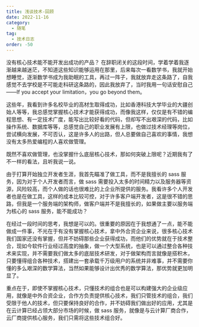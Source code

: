 ```yaml
---
title: 浅谈技术-回顾
date: 2022-11-16
category:
  - 随笔
tag:
  - 技术日志
order: -50
---
```

没有核心技术能不能开发出成功的产品？
在辞职闭关的这段时间，学着学着我逐渐越来越迷茫，不知道这些知识能够运用在那里，后来每次一看数学书，我就开始想睡觉，逐渐数学书成为我助眠的工具，再过一阵子，我就放弃走这条路了，自我感觉不去学校是不可能走科研这条路的，因此我放弃了，当时我用一句话安慰自己——If you accept your limitation，you go beyond them。

这些年，我看到许多名校毕业的高材生取得成功，比如香港科技大学毕业的大疆创始人等等，我总感觉掌握核心技术才能获得成功，而像我这样，仅仅是有不错的编程思想、有一定技术广度，能写出比较好看的代码，但却写不出艰深的代码，比如操作系统、数据库等等，总感觉自己的职业发展有上限，也做过技术经理等岗位，尝试横向发展，不可否认，这是许多人的出路，但人总要做自己喜欢的事情，我想没有太多热爱编程的人喜欢做管理。

既然不喜欢做管理，也没掌握什么底层核心技术，那如何突破上限呢？近期我有了不一样的看法，且听我说一说。

由于打算开始独立开发者生涯，我首先瞄准了做工具，而不是我擅长的 sass 服务，因为对于个人开发者而言，做 sass 需要投入太多的时间精力以及服务器等资源，风险较高，而个人做的话也很难比的上企业所提供的服务。我看许多个人开发者也是在做工具，这样的成本比较可控，对于许多客户端开发者，这是很不错的思路，但我是一个服务端的架构师，做客户端并不是我擅长的，如果做主要以服务端为核心的 sass 服务，能不能成功？

在经过一段时间的思考，我想是可以的。很重要的原因在于我想通了一点，能不能做成一件事，不光在于有没有掌握核心技术，拿中外合资企业来说，很多核心技术我们国家还没有掌握，但并不妨碍那些企业获得成功，而他们的优势就在于技术整合，现如今软件行业经过高度的抽象，做一个大型系统，也是可以通过整合各种技术来实现，并不需要我们做太多的底层技术研发，对于做架构而言就像是搭积木，只要懂得组合各种技术，搭建出一套承载千万级用户的系统并非难事，并不需要你懂的多么艰深的数学算法，当然如果能够设计出优秀的数学算法，那优势就更加明显了。

重点在于，即使不掌握核心技术，只懂技术的组合也是可以构建强大的企业级应用，就像是中外合资企业，合作方负责提供核心技术，我们只管技术的组合，我们受限于他人的技术，但只要保持良好的合作，并不妨碍我们做出好的应用，尤其是在云计算已经占领大部分市场的时候，做 sass 服务，就像是与云计算厂商合作，云厂商提供核心服务，我们只需将这些技术组合好。